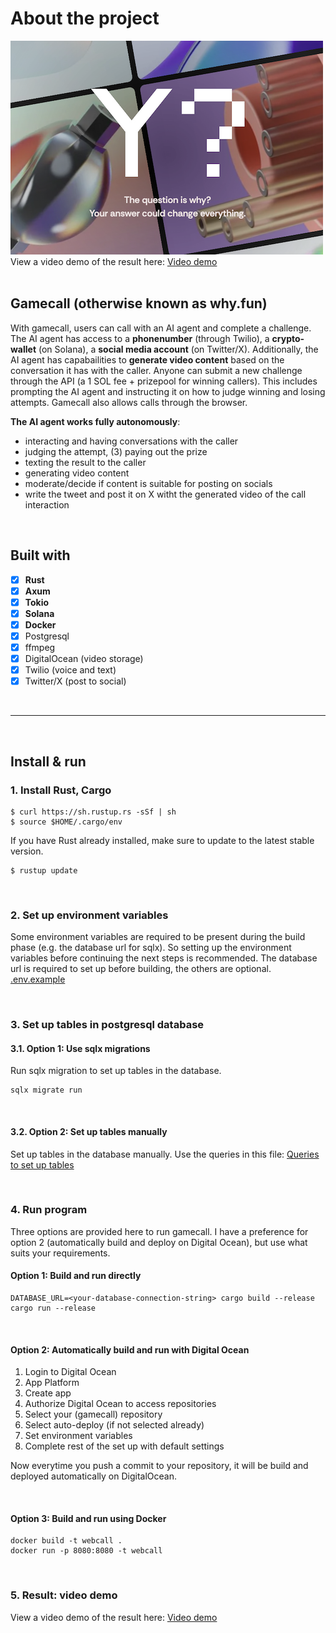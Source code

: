 # About the project

![alt text](https://github.com/theCRABsite/why-dot-fun/blob/main/gamecall-why-dot-fun.png "Why.fun logo")
<br />
View a video demo of the result here:
[Video demo](https://github.com/theCRABsite/why-dot-fun/blob/main/gamecall-why-dot-fun-video-demo.mp4)
<br /><br />

## Gamecall (otherwise known as why.fun)

With gamecall, users can call with an AI agent and complete a challenge. The AI agent has access to a **phonenumber** (through Twilio), a **crypto-wallet** (on Solana), a **social media account** (on Twitter/X). 
Additionally, the AI agent has capabailities to **generate video content** based on the conversation it has with the caller. Anyone can submit a new challenge through the API (a 1 SOL fee + prizepool for winning callers). This includes prompting the AI agent and instructing it on how to judge winning and losing attempts. Gamecall also allows calls through the browser.

**The AI agent works fully autonomously**:
  * interacting and having conversations with the caller
  * judging the attempt, (3) paying out the prize
  * texting the result to the caller
  * generating video content
  * moderate/decide if content is suitable for posting on socials
  * write the tweet and post it on X witht the generated video of the call interaction

<br />

## Built with

- [x] **Rust**
- [x] **Axum**  
- [x] **Tokio**  
- [x] **Solana**
- [x] **Docker**
- [x] Postgresql
- [x] ffmpeg
- [x] DigitalOcean (video storage)
- [x] Twilio (voice and text)
- [x] Twitter/X (post to social)

<br />

____

<br />

## Install & run

### 1. Install Rust, Cargo
```
$ curl https://sh.rustup.rs -sSf | sh
$ source $HOME/.cargo/env
```

If you have Rust already installed, make sure to update to the latest stable version.
```
$ rustup update
```
<br />

### 2. Set up environment variables
Some environment variables are required to be present during the build phase (e.g. the database url for sqlx). So setting up the environment variables before continuing the next steps is recommended. The database url is required to set up before building, the others are optional. 
[.env.example](https://github.com/Nelis-sol/gamecall/blob/main/.env.example)

<br />

### 3. Set up tables in postgresql database


   #### 3.1. Option 1: Use sqlx migrations
   Run sqlx migration to set up tables in the database. 
   ```
   sqlx migrate run
   ```
<br />

   #### 3.2. Option 2: Set up tables manually
   Set up tables in the database manually. 
   Use the queries in this file: 
   [Queries to set up tables](https://github.com/Nelis-sol/gamecall/blob/main/migrations/20241113102717_1.up.sql)

<br />

### 4. Run program
Three options are provided here to run gamecall. I have a preference for option 2 (automatically build and deploy on Digital Ocean), but use what suits your requirements.


#### Option 1: Build and run directly

```
DATABASE_URL=<your-database-connection-string> cargo build --release
cargo run --release 
```
<br />

#### Option 2: Automatically build and run with Digital Ocean

1. Login to Digital Ocean
2. App Platform
3. Create app
4. Authorize Digital Ocean to access repositories
5. Select your (gamecall) repository 
6. Select auto-deploy (if not selected already)
7. Set environment variables
8. Complete rest of the set up with default settings

Now everytime you push a commit to your repository, it will be build and deployed automatically on DigitalOcean.

<br />

#### Option 3: Build and run using Docker

 ```
docker build -t webcall .
docker run -p 8080:8080 -t webcall
```

<br />

### 5. Result: video demo

View a video demo of the result here:
[Video demo](https://github.com/Nelis-sol/gamecall/blob/main/gamecall-why-dot-fun-video-demo.mp4)

<br />
